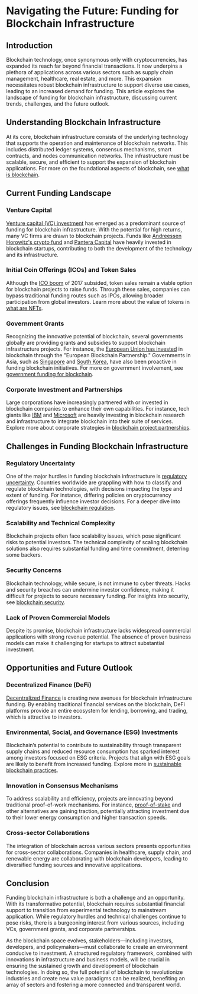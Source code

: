 # Navigating the Future: Funding for Blockchain Infrastructure

## Introduction

Blockchain technology, once synonymous only with cryptocurrencies, has expanded its reach far beyond financial transactions. It now underpins a plethora of applications across various sectors such as supply chain management, healthcare, real estate, and more. This expansion necessitates robust blockchain infrastructure to support diverse use cases, leading to an increased demand for funding. This article explores the landscape of funding for blockchain infrastructure, discussing current trends, challenges, and the future outlook.

## Understanding Blockchain Infrastructure

At its core, blockchain infrastructure consists of the underlying technology that supports the operation and maintenance of blockchain networks. This includes distributed ledger systems, consensus mechanisms, smart contracts, and nodes communication networks. The infrastructure must be scalable, secure, and efficient to support the expansion of blockchain applications. For more on the foundational aspects of blockchain, see [what is blockchain](https://www.license-token.com/wiki/what-is-blockchain).

## Current Funding Landscape

### Venture Capital

[Venture capital (VC) investment](https://www.crunchbase.com/hub/vc-backed-blockchain-companies) has emerged as a predominant source of funding for blockchain infrastructure. With the potential for high returns, many VC firms are drawn to blockchain projects. Funds like [Andreessen Horowitz's crypto fund](https://a16zcrypto.com/) and [Pantera Capital](https://www.panteracapital.com/) have heavily invested in blockchain startups, contributing to both the development of the technology and its infrastructure.

### Initial Coin Offerings (ICOs) and Token Sales

Although the [ICO boom](https://www.investopedia.com/tech/what-happened-cryptocurrency-icos/) of 2017 subsided, token sales remain a viable option for blockchain projects to raise funds. Through these sales, companies can bypass traditional funding routes such as IPOs, allowing broader participation from global investors. Learn more about the value of tokens in [what are NFTs](https://www.license-token.com/wiki/what-are-nf-ts).

### Government Grants

Recognizing the innovative potential of blockchain, several governments globally are providing grants and subsidies to support blockchain infrastructure projects. For instance, the [European Union has invested](https://ec.europa.eu/digital-strategy/our-policies/european-blockchain-partnership_en) in blockchain through the "European Blockchain Partnership." Governments in Asia, such as [Singapore](https://www.mas.gov.sg/development/fintech) and [South Korea](https://www.korea.net/), have also been proactive in funding blockchain initiatives. For more on government involvement, see [government funding for blockchain](https://www.license-token.com/wiki/government-funding-for-blockchain).

### Corporate Investment and Partnerships

Large corporations have increasingly partnered with or invested in blockchain companies to enhance their own capabilities. For instance, tech giants like [IBM](https://www.ibm.com/blockchain) and [Microsoft](https://azure.microsoft.com/en-us/solutions/blockchain/) are heavily investing in blockchain research and infrastructure to integrate blockchain into their suite of services. Explore more about corporate strategies in [blockchain project partnerships](https://www.license-token.com/wiki/blockchain-project-partnerships).

## Challenges in Funding Blockchain Infrastructure

### Regulatory Uncertainty

One of the major hurdles in funding blockchain infrastructure is [regulatory uncertainty](https://www.ey.com/en_gl/blockchain/the-impact-of-blockchain-technology-on-capital-markets). Countries worldwide are grappling with how to classify and regulate blockchain technologies, with decisions impacting the type and extent of funding. For instance, differing policies on cryptocurrency offerings frequently influence investor decisions. For a deeper dive into regulatory issues, see [blockchain regulation](https://www.license-token.com/wiki/blockchain-regulation).

### Scalability and Technical Complexity

Blockchain projects often face scalability issues, which pose significant risks to potential investors. The technical complexity of scaling blockchain solutions also requires substantial funding and time commitment, deterring some backers.

### Security Concerns

Blockchain technology, while secure, is not immune to cyber threats. Hacks and security breaches can undermine investor confidence, making it difficult for projects to secure necessary funding. For insights into security, see [blockchain security](https://www.license-token.com/wiki/blockchain-security).

### Lack of Proven Commercial Models

Despite its promise, blockchain infrastructure lacks widespread commercial applications with strong revenue potential. The absence of proven business models can make it challenging for startups to attract substantial investment.

## Opportunities and Future Outlook

### Decentralized Finance (DeFi)

[Decentralized Finance](https://ethereum.org/en/defi/) is creating new avenues for blockchain infrastructure funding. By enabling traditional financial services on the blockchain, DeFi platforms provide an entire ecosystem for lending, borrowing, and trading, which is attractive to investors.

### Environmental, Social, and Governance (ESG) Investments

Blockchain’s potential to contribute to sustainability through transparent supply chains and reduced resource consumption has sparked interest among investors focused on ESG criteria. Projects that align with ESG goals are likely to benefit from increased funding. Explore more in [sustainable blockchain practices](https://www.license-token.com/wiki/sustainable-blockchain-practices).

### Innovation in Consensus Mechanisms

To address scalability and efficiency, projects are innovating beyond traditional proof-of-work mechanisms. For instance, [proof-of-stake](https://ethereum.org/en/developers/docs/consensus-mechanisms/pos/) and other alternatives are gaining traction, potentially attracting investment due to their lower energy consumption and higher transaction speeds.

### Cross-sector Collaborations

The integration of blockchain across various sectors presents opportunities for cross-sector collaborations. Companies in healthcare, supply chain, and renewable energy are collaborating with blockchain developers, leading to diversified funding sources and innovative applications.

## Conclusion

Funding blockchain infrastructure is both a challenge and an opportunity. With its transformative potential, blockchain requires substantial financial support to transition from experimental technology to mainstream application. While regulatory hurdles and technical challenges continue to pose risks, there is a burgeoning interest from various sources, including VCs, government grants, and corporate partnerships.

As the blockchain space evolves, stakeholders—including investors, developers, and policymakers—must collaborate to create an environment conducive to investment. A structured regulatory framework, combined with innovations in infrastructure and business models, will be crucial in ensuring the sustained growth and development of blockchain technologies. In doing so, the full potential of blockchain to revolutionize industries and create new value paradigms can be realized, benefiting an array of sectors and fostering a more connected and transparent world.